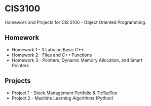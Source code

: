 # CIS3100
Homework and Projects for CIS 3100 - Object Oriented Programming.

## Homework
- Homework 1 - 3 Labs on Basic C++ 
- Homework 2 - Files and C++ Functions 
- Homework 3 - Pointers, Dynamic Memory Allocation, and Smart Pointers

## Projects 
- Project 1 - Stock Management Portfolio & TicTacToe
- Project 2 - Machine Learning Algorithms (Python)